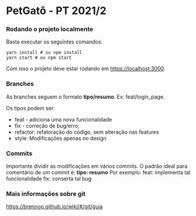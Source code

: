# PetGatô - PT 2021/2

### Rodando o projeto localmente

Basta executar os seguintes comandos:

```
yarn install # ou npm install
yarn start # ou npm start
```

Com isso o projeto deve estar rodando em [https://localhost:3000](https://localhost:3000/).

### Branches

As branches seguem o formato **tipo/resumo**. Ex: feat/login_page.

Os tipos podem ser:

- feat - adiciona uma nova funcionalidade
- fix - correção de bug/erro;
- refactor: refatoração do código, sem alteração nas features
- style: Modificações apenas no design


### Commits
Importante dividir as modificações em vários commits. O padrão ideal para comentário de um commit é:
**tipo: resumo**
Por exemplo: 
feat: implementa tal funcionalidade
fix: conserta tal bug

### Mais informações sobre git

https://brennop.github.io/wiki/#/git/guia
